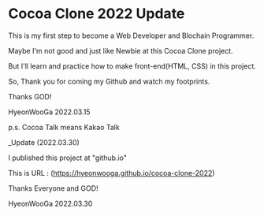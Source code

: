 # Cocoa Clone 2022 Update

This is my first step to become a Web Developer and Blochain Programmer.

Maybe I'm not good and just like Newbie at this Cocoa Clone project.

But I'll learn and practice how to make front-end(HTML, CSS) in this project.

So, Thank you for coming my Github and watch my footprints.

Thanks GOD!

HyeonWooGa 2022.03.15

p.s. Cocoa Talk means Kakao Talk

_Update (2022.03.30)

I published this project at "github.io"

This is URL : (https://hyeonwooga.github.io/cocoa-clone-2022)


Thanks Everyone and GOD!


HyeonWooGa 2022.03.30

